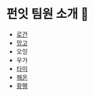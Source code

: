 # 펀잇 팀원 소개 🥄

- [로건](로건.md)
- [망고](%EB%A7%9D%EA%B3%A0.md)
- 오잉
- 우가
- [타미](타미.md)
- [해온](해온.md)
- [황펭](황펭.md)

